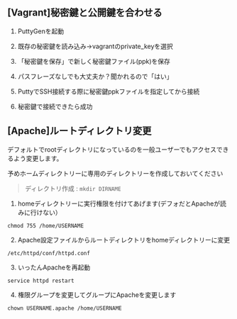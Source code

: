 ## [Vagrant]秘密鍵と公開鍵を合わせる

1. PuttyGenを起動

2. 既存の秘密鍵を読み込み→vagrantのprivate_keyを選択

3. 「秘密鍵を保存」で新しく秘密鍵ファイル(ppk)を保存

4. パスフレーズなしでも大丈夫か？聞かれるので「はい」

5. PuttyでSSH接続する際に秘密鍵ppkファイルを指定してから接続

6. 秘密鍵で接続できたら成功 


## [Apache]ルートディレクトリ変更

デフォルトでrootディレクトリになっているのを一般ユーザーでもアクセスできるよう変更します。

予めホームディレクトリーに専用のディレクトリーを作成しておいてください

>ディレクトリ作成 : `mkdir DIRNAME`

1. homeディレクトリーに実行権限を付けてあげます(デフォだとApacheが読みに行けない）

`chmod 755 /home/USERNAME`

2. Apache設定ファイルからルートディレクトリをhomeディレクトリーに変更

`/etc/httpd/conf/httpd.conf`

3. いったんApacheを再起動

`service httpd restart`

4. 権限グループを変更してグループにApacheを変更します

`chown USERNAME.apache /home/USERNAME`



